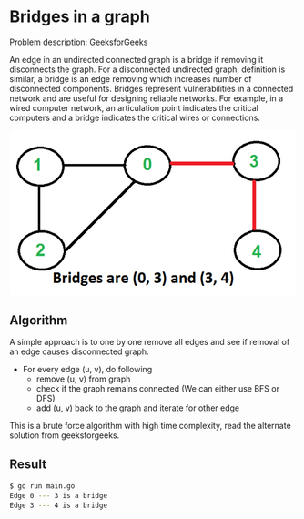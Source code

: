# Bridges in a graph

Problem description: [GeeksforGeeks](https://www.geeksforgeeks.org/bridge-in-a-graph/amp/)

An edge in an undirected connected graph is a bridge if removing it disconnects the graph. For a disconnected undirected graph, definition is similar, a bridge is an edge removing which increases number of disconnected components.
Bridges represent vulnerabilities in a connected network and are useful for designing reliable networks. For example, in a wired computer network, an articulation point indicates the critical computers and a bridge indicates the critical wires or connections.

![find the bridges](bridge.png)

## Algorithm

A simple approach is to one by one remove all edges and see if removal of an edge causes disconnected graph.

* For every edge (u, v), do following
  * remove (u, v) from graph
  * check if the graph remains connected (We can either use BFS or DFS)
  * add (u, v) back to the graph and iterate for other edge

This is a brute force algorithm with high time complexity, read the alternate solution from geeksforgeeks.

## Result

```bash
$ go run main.go 
Edge 0 --- 3 is a bridge
Edge 3 --- 4 is a bridge
```
